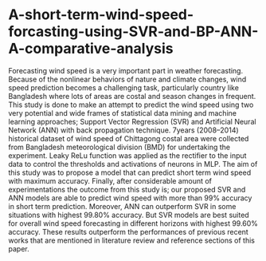 # A-short-term-wind-speed-forcasting-using-SVR-and-BP-ANN-A-comparative-analysis
Forecasting wind speed is a very important part in weather forecasting. Because of the nonlinear behaviors of nature and climate changes, wind speed prediction becomes a challenging task, particularly country like Bangladesh where lots of areas are costal and season changes in frequent. This study is done to make an attempt to predict the wind speed using two very potential and wide frames of statistical data mining and machine learning approaches; Support Vector Regression (SVR) and Artificial Neural Network (ANN) with back propagation technique. 7years (2008–2014) historical dataset of wind speed of Chittagong costal area were collected from Bangladesh meteorological division (BMD) for undertaking the experiment. Leaky ReLu function was applied as the rectifier to the input data to control the thresholds and activations of neurons in MLP. The aim of this study was to propose a model that can predict short term wind speed with maximum accuracy. Finally, after considerable amount of experimentations the outcome from this study is; our proposed SVR and ANN models are able to predict wind speed with more than 99% accuracy in short term prediction. Moreover, ANN can outperform SVR in some situations with highest 99.80% accuracy. But SVR models are best suited for overall wind speed forecasting in different horizons with highest 99.60% accuracy. These results outperform the performances of previous recent works that are mentioned in literature review and reference sections of this paper.
